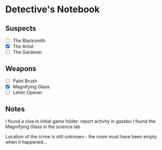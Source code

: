 # Detective's Notebook

## Suspects
- [ ] The Blacksmith
- [x] The Artist
- [ ] The Gardener

## Weapons
- [ ] Paint Brush
- [x] Magnifying Glass
- [ ] Letter Opener

## Notes

I found a clue in initial game folder: report activity in gazebo
I found the Magnifying Glass in the science lab

Location of the crime is still unknown - the room must have been empty when it happened...

